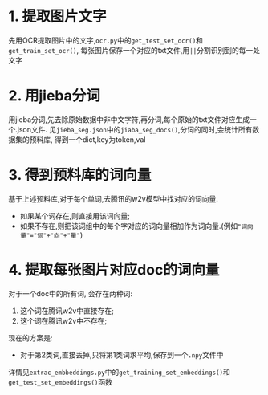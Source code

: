 # 1. 提取图片文字
先用OCR提取图片中的文字,`ocr.py`中的`get_test_set_ocr()`和`get_train_set_ocr()`,
每张图片保存一个对应的txt文件,用`||`分割识别到的每一处文字

# 2. 用jieba分词
用jieba分词,先去除原始数据中非中文字符,再分词,每个原始的txt文件对应生成一个.json文件.
见`jieba_seg.json`中的`jiaba_seg_docs()`,分词的同时,会统计所有数据集的预料库,
得到一个dict,key为token,val 

# 3. 得到预料库的词向量
基于上述预料库,对于每个单词,去腾讯的w2v模型中找对应的词向量.
- 如果某个词存在,则直接用该词向量;
- 如果不存在,则把该词组中的每个字对应的词向量相加作为词向量.(例如`"词向量"="词"+"向"+"量"`)

# 4. 提取每张图片对应doc的词向量
对于一个doc中的所有词, 会存在两种词:
1. 这个词在腾讯w2v中直接存在;
2. 这个词在腾讯w2v中不存在;

现在的方案是:
- 对于第2类词,直接丢掉,只将第1类词求平均,保存到一个`.npy`文件中

详情见`extrac_embbeddings.py`中的`get_training_set_embeddings()`和`get_test_set_embeddings()`函数 